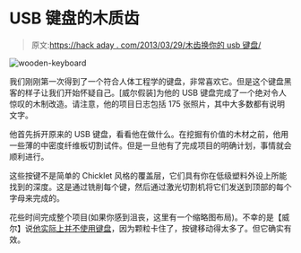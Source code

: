 # USB 键盘的木质齿

> 原文:[https://hack aday . com/2013/03/29/木齿换你的 usb 键盘/](https://hackaday.com/2013/03/29/wooden-teeth-for-your-usb-keyboard/)

![wooden-keyboard](../Images/4b1827462b7786ee6ba46af68e561cf4.png)

我们刚刚第一次得到了一个符合人体工程学的键盘，非常喜欢它。但是这个键盘黑客的样子让我们开始怀疑自己。[威尔假装]为他的 USB 键盘完成了一个绝对令人惊叹的木制改造。请注意，他的项目日志包括 175 张照片，其中大多数都有说明文字。

他首先拆开原来的 USB 键盘，看看他在做什么。在挖掘有价值的木材之前，他用一些薄的中密度纤维板切割试件。但是一旦他有了完成项目的明确计划，事情就会顺利进行。

这些按键不是简单的 Chicklet 风格的覆盖层，它们具有你在低级塑料外设上所能找到的深度。这是通过铣削每个键，然后通过激光切割机将它们发送到顶部的每个字母来完成的。

花些时间完成整个项目(如果你感到沮丧，这里有一个缩略图布局)。不幸的是【威尔】说[他实际上并不使用键盘](http://www.reddit.com/r/DIY/comments/1b4grl/wooden_keyboard_build/c93i1lt)，因为颗粒卡住了，按键移动得太多了。但它确实有效。